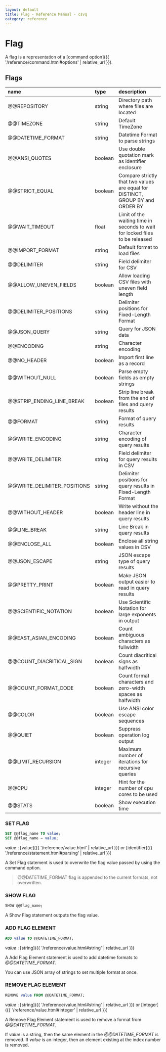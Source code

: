 ```yaml
---
layout: default
title: Flag - Reference Manual - csvq
category: reference
---
```


# Flag

A flag is a representation of a [command option]({{ '/reference/command.html#options' | relative_url }}). 

## Flags

| name                        | type    | description                                                                    |
|:----------------------------|:--------|:-------------------------------------------------------------------------------|
| @@REPOSITORY                | string  | Directory path where files are located                                         |
| @@TIMEZONE                  | string  | Default TimeZone                                                               |
| @@DATETIME_FORMAT           | string  | Datetime Format to parse strings                                               |
| @@ANSI_QUOTES               | boolean | Use double quotation mark as identifier enclosure                              |
| @@STRICT_EQUAL              | boolean | Compare strictly that two values are equal for DISTINCT, GROUP BY and ORDER BY |
| @@WAIT_TIMEOUT              | float   | Limit of the waiting time in seconds to wait for locked files to be released   |
| @@IMPORT_FORMAT             | string  | Default format to load files                                                   |
| @@DELIMITER                 | string  | Field delimiter for CSV                                                        |
| @@ALLOW_UNEVEN_FIELDS       | boolean | Allow loading CSV files with uneven field length                               |
| @@DELIMITER_POSITIONS       | string  | Delimiter positions for Fixed-Length Format                                    |
| @@JSON_QUERY                | string  | Query for JSON data                                                            |
| @@ENCODING                  | string  | Character encoding                                                             |
| @@NO_HEADER                 | boolean | Import first line as a record                                                  |
| @@WITHOUT_NULL              | boolean | Parse empty fields as empty strings                                            |
| @@STRIP_ENDING_LINE_BREAK   | boolean | Strip line break from the end of files and query results                       |
| @@FORMAT                    | string  | Format of query results                                                        |
| @@WRITE_ENCODING            | string  | Character encoding of query results                                            |
| @@WRITE_DELIMITER           | string  | Field delimiter for query results in CSV                                       |
| @@WRITE_DELIMITER_POSITIONS | string  | Delimiter positions for query results in Fixed-Length Format                   |
| @@WITHOUT_HEADER            | boolean | Write without the header line in query results                                 |
| @@LINE_BREAK                | string  | Line Break in query results                                                    |
| @@ENCLOSE_ALL               | boolean | Enclose all string values in CSV                                               |
| @@JSON_ESCAPE               | string  | JSON escape type of query results                                              |
| @@PRETTY_PRINT              | boolean | Make JSON output easier to read in query results                               |
| @@SCIENTIFIC_NOTATION       | boolean | Use Scientific Notation for large exponents in output                          |
| @@EAST_ASIAN_ENCODING       | boolean | Count ambiguous characters as fullwidth                                        |
| @@COUNT_DIACRITICAL_SIGN    | boolean | Count diacritical signs as halfwidth                                           |
| @@COUNT_FORMAT_CODE         | boolean | Count format characters and zero-width spaces as halfwidth                     |
| @@COLOR                     | boolean | Use ANSI color escape sequences                                                |
| @@QUIET                     | boolean | Suppress operation log output                                                  |
| @@LIMIT_RECURSION           | integer | Maximum number of iterations for recursive queries                             |
| @@CPU                       | integer | Hint for the number of cpu cores to be used                                    |
| @@STATS                     | boolean | Show execution time                                                            |


### SET FLAG

```sql
SET @@flag_name TO value;
SET @@flag_name = value;
```

_value_
: [value]({{ '/reference/value.html' | relative_url }}) or [identifier]({{ '/reference/statement.html#parsing' | relative_url }})

A Set Flag statement is used to overwrite the flag value passed by using the command option. 

> @@DATETIME_FORMAT flag is appended to the current formats, not overwritten. 


### SHOW FLAG

```sql
SHOW @@flag_name;
```

A Show Flag statement outputs the flag value. 


### ADD FLAG ELEMENT

```sql
ADD value TO @@DATETIME_FORMAT;
```

_value_
: [string]({{ '/reference/value.html#string' | relative_url }})

A Add Flag Element statement is used to add datetime formats to _@@DATETIME_FORMAT_.

You can use JSON array of strings to set multiple format at once.


### REMOVE FLAG ELEMENT

```sql
REMOVE value FROM @@DATETIME_FORMAT;
```

_value_
: [string]({{ '/reference/value.html#string' | relative_url }}) or [integer]({{ '/reference/value.html#integer' | relative_url }})

A Remove Flag Element statement is used to remove a format from _@@DATETIME_FORMAT_.

If _value_ is a string, then the same element in the _@@DATETIME_FORMAT_ is removed.
If _value_ is an integer, then an element existing at the index number is removed.

